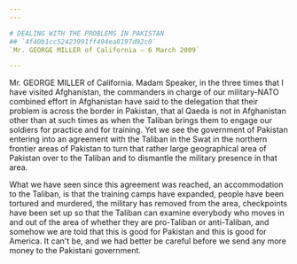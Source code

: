 ```yaml
---
---

# DEALING WITH THE PROBLEMS IN PAKISTAN
## `4f40b1cc52423991ff494ea8197d92c0`
`Mr. GEORGE MILLER of California — 6 March 2009`

---
```



Mr. GEORGE MILLER of California. Madam Speaker, in the three times 
that I have visited Afghanistan, the commanders in charge of our 
military-NATO combined effort in Afghanistan have said to the 
delegation that their problem is across the border in Pakistan, that al 
Qaeda is not in Afghanistan other than at such times as when the 
Taliban brings them to engage our soldiers for practice and for 
training. Yet we see the government of Pakistan entering into an 
agreement with the Taliban in the Swat in the northern frontier areas 
of Pakistan to turn that rather large geographical area of Pakistan 
over to the Taliban and to dismantle the military presence in that 
area.

What we have seen since this agreement was reached, an accommodation 
to the Taliban, is that the training camps have expanded, people have 
been tortured and murdered, the military has removed from the area, 
checkpoints have been set up so that the Taliban can examine everybody 
who moves in and out of the area of whether they are pro-Taliban or 
anti-Taliban, and somehow we are told that this is good for Pakistan 
and this is good for America. It can't be, and we had better be careful 
before we send any more money to the Pakistani government.
